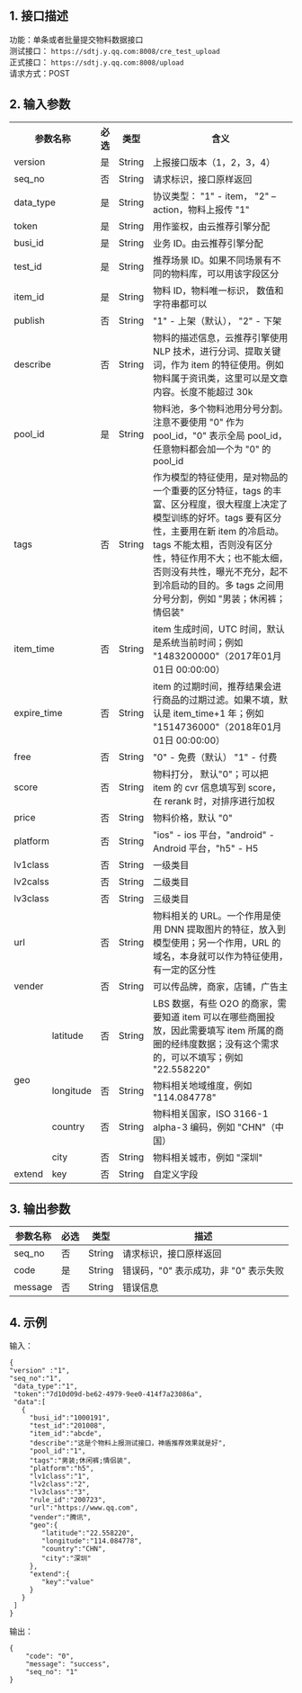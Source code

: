 ## 1. 接口描述

功能：单条或者批量提交物料数据接口  
测试接口： `https://sdtj.y.qq.com:8008/cre_test_upload`    
正式接口： `https://sdtj.y.qq.com:8008/upload`  
请求方式：POST  

## 2. 输入参数  
<table>
	<tr>
		<th colspan="2">参数名称</th>
		<th>必选</th>
		<th>类型</th>
		<th>含义</th>
	</tr>
	<tr>
		<td colspan="2">version</td>
		<td>是</td>
		<td>String</td>
		<td>上报接口版本（1，2，3，4）</td>
	</tr>
	<tr>
		<td colspan="2">seq_no</td>
		<td>否</td>
		<td>String</td>
		<td>请求标识，接口原样返回</td>
	</tr>
	<tr>
		<td colspan="2">data_type</td>
		<td>是</td>
		<td>String</td>
		<td>协议类型： "1" - item， "2" – action，物料上报传 "1"</td>
	</tr>
	<tr>
		<td colspan="2">token</td>
		<td>是</td>
		<td>String</td>
		<td>用作鉴权，由云推荐引擎分配</td>
	</tr>
	<tr>
		<td colspan="2">busi_id</td>
		<td>是</td>
		<td>String</td>
		<td>业务 ID。由云推荐引擎分配</td>
	</tr>
	<tr>
		<td colspan="2">test_id</td>
		<td>是</td>
		<td>String</td>
		<td>推荐场景 ID。如果不同场景有不同的物料库，可以用该字段区分</td>
	</tr>
	<tr>
		<td colspan="2">item_id</td>
		<td>是</td>
		<td>String</td>
		<td>物料 ID，物料唯一标识， 数值和字符串都可以</td>
	</tr>
	<tr>
		<td colspan="2">publish</td>
		<td>否</td>
		<td>String</td>
		<td>"1" - 上架（默认）， "2" - 下架</td>
	</tr>
	<tr>
		<td colspan="2">describe</td>
		<td>否</td>
		<td>String</td>
		<td>物料的描述信息，云推荐引擎使用  NLP 技术，进行分词、提取关键词，作为 item 的特征使用。例如物料属于资讯类，这里可以是文章内容。长度不能超过 30k</td>
	</tr>
	<tr>
		<td colspan="2">pool_id</td>
		<td>是</td>
		<td>String</td>
		<td>物料池，多个物料池用分号分割。注意不要使用  "0" 作为  pool_id，"0" 表示全局  pool_id， 任意物料都会加一个为 "0" 的 pool_id</td>
	</tr>
	<tr>
		<td colspan="2">tags</td>
		<td>否</td>
		<td>String</td>
		<td>作为模型的特征使用，是对物品的一个重要的区分特征，tags 的丰富、区分程度，很大程度上决定了模型训练的好坏。tags 要有区分性，主要用在新 item 的冷启动。tags 不能太粗，否则没有区分性，特征作用不大；也不能太细，否则没有共性，曝光不充分，起不到冷启动的目的。多  tags 之间用分号分割，例如 "男装；休闲裤；情侣装"</td>
	</tr>
	<tr>
		<td colspan="2">item_time</td>
		<td>否</td>
		<td>String</td>
		<td>item 生成时间，UTC 时间，默认是系统当前时间；例如 "1483200000"（2017年01月01日 00:00:00）</td>
	</tr>
	<tr>
		<td colspan="2">expire_time</td>
		<td>否</td>
		<td>String</td>
		<td>item 的过期时间，推荐结果会进行商品的过期过滤。如果不填，默认是 item_time+1  年；例如 "1514736000"（2018年01月01日 00:00:00）</td>
	</tr>
	<tr>
		<td colspan="2">free</td>
		<td>否</td>
		<td>String</td>
		<td>"0" - 免费（默认） "1" - 付费</td>
	</tr>
	<tr>
		<td colspan="2">score</td>
		<td>否</td>
		<td>String</td>
		<td>物料打分， 默认"0"；可以把 item 的 cvr 信息填写到 score，在 rerank 时，对排序进行加权</td>
	</tr>
	<tr>
		<td colspan="2">price</td>
		<td>否</td>
		<td>String</td>
		<td>物料价格，默认 "0"</td>
	</tr>
	<tr>
		<td colspan="2">platform</td>
		<td>否</td>
		<td>String</td>
		<td>"ios" - ios 平台，"android" - Android 平台，"h5" - H5 </td>
	</tr>
	<tr>
		<td colspan="2">lv1class</td>
		<td>否</td>
		<td>String</td>
		<td>一级类目</td>
	</tr>
	<tr>
		<td colspan="2">lv2calss</td>
		<td>否</td>
		<td>String</td>
		<td>二级类目</td>
	</tr>
	<tr>
		<td colspan="2">lv3class</td>
		<td>否</td>
		<td>String</td>
		<td>三级类目</td>
	</tr>
	<tr>
		<td colspan="2">url</td>
		<td>否</td>
		<td>String</td>
		<td>物料相关的 URL。一个作用是使用 DNN 提取图片的特征，放入到模型使用；另一个作用，URL 的域名，本身就可以作为特征使用，有一定的区分性</td>
	</tr>
	<tr>
		<td colspan="2">vender</td>
		<td>否</td>
		<td>String</td>
		<td>可以传品牌，商家，店铺，广告主</td>
	</tr>
	<tr>
		<td rowspan="4">geo</td>
		<td>latitude</td>
		<td>否</td>
		<td>String</td>
		<td>LBS 数据，有些 O2O 的商家，需要知道 item 可以在哪些商圈投放，因此需要填写 item 所属的商圈的经纬度数据；没有这个需求的，可以不填写；例如 "22.558220"</td>
	</tr>
	<tr>
		<td>longitude</td>
		<td>否</td>
		<td>String</td>
		<td>物料相关地域维度，例如 "114.084778"</td>
	</tr>
	<tr>
		<td>country</td>
		<td>否</td>
		<td>String</td>
		<td>物料相关国家，ISO 3166-1 alpha-3 编码，例如 "CHN"（中国）</td>
	</tr>
	<tr>
		<td>city</td>
		<td>否</td>
		<td>String</td>
		<td>物料相关城市，例如 "深圳"</td>
	</tr>
	<tr>
		<td rowspan="2">extend</td>
		<td>key</td>
		<td>否</td>
		<td>String</td>
		<td>自定义字段 </td>
	</tr>
</table>



## 3. 输出参数

| 参数名称 | 必选 | 类型 | 描述 | 
|---------|---------|--------|------------|
| seq_no | 否 | String | 请求标识，接口原样返回 | 
| code | 是 | String | 错误码，"0" 表示成功，非 "0"  表示失败 |
| message | 否 | String| 错误信息 |


## 4. 示例

输入： 
```
{
"version" :"1",
"seq_no":"1",
 "data_type":"1",
 "token":"7d10d09d-be62-4979-9ee0-414f7a23086a",
 "data":[
   {
     "busi_id":"1000191",
     "test_id":"201008",
     "item_id":"abcde",
     "describe":"这是个物料上报测试接口，神盾推荐效果就是好",
     "pool_id":"1",
     "tags":"男装;休闲裤;情侣装",
     "platform":"h5",
     "lv1class":"1",
     "lv2class":"2",
     "lv3class":"3",
     "rule_id":"200723",
     "url":"https://www.qq.com",
     "vender":"腾讯",
     "geo":{
     	"latitude":"22.558220",
     	"longitude":"114.084778",
     	"country":"CHN",
     	"city":"深圳"
     },
     "extend":{
     	"key":"value"
     }
   }
 ]
}

```


输出： 
```
{
    "code": "0",
    "message": "success",
    "seq_no": "1"
}
```
